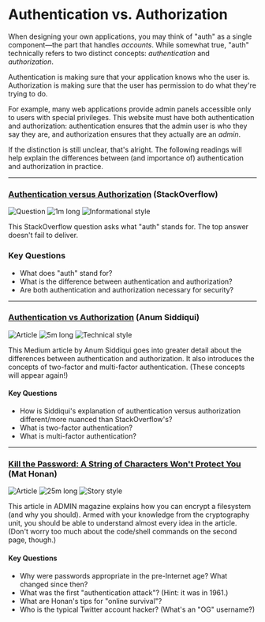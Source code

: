 # Authentication vs. Authorization

When designing your own applications, you may think of "auth" as a single component—the part that handles _accounts_. While somewhat true, "auth" technically refers to two distinct concepts: _authentication_ and _authorization_.

Authentication is making sure that your application knows who the user is. Authorization is making sure that the user has permission to do what they're trying to do.

For example, many web applications provide admin panels accessible only to users with special privileges. This website must have both authentication and authorization: authentication ensures that the admin user is who they say they are, and authorization ensures that they actually are an _admin_.

If the distinction is still unclear, that's alright. The following readings will help explain the differences between (and importance of) authentication and authorization in practice.

---

### [Authentication versus Authorization](https://stackoverflow.com/questions/6556522/authentication-versus-authorization) (StackOverflow)

![Question](https://img.shields.io/badge/Type-Question-success.svg)
![1m long](https://img.shields.io/badge/Duration-1m-yellow.svg)
![Informational style](https://img.shields.io/badge/Style-Informational-informational.svg)

This StackOverflow question asks what "auth" stands for. The top answer doesn't fail to deliver.

### Key Questions

* What does "auth" stand for?
* What is the difference between authentication and authorization?
* Are both authentication and authorization necessary for security?

---

### [Authentication vs Authorization](https://medium.com/datadriveninvestor/authentication-vs-authorization-716fea914d55) (Anum Siddiqui)

![Article](https://img.shields.io/badge/Type-Article-success.svg)
![5m long](https://img.shields.io/badge/Duration-5m-yellow.svg)
![Technical style](https://img.shields.io/badge/Style-Technical-informational.svg)

This Medium article by Anum Siddiqui goes into greater detail about the differences between authentication and authorization. It also introduces the concepts of two-factor and multi-factor authentication. (These concepts will appear again!)

#### Key Questions

* How is Siddiqui's explanation of authentication versus authorization different/more nuanced than StackOverflow's?
* What is two-factor authentication?
* What is multi-factor authentication?

---

### [Kill the Password: A String of Characters Won't Protect You](https://www.wired.com/2012/11/ff-mat-honan-password-hacker/) (Mat Honan)

![Article](https://img.shields.io/badge/Type-Article-success.svg)
![25m long](https://img.shields.io/badge/Duration-10m-yellow.svg)
![Story style](https://img.shields.io/badge/Style-Story-informational.svg)

This article in ADMIN magazine explains how you can encrypt a filesystem (and why you should). Armed with your knowledge from the cryptography unit, you should be able to understand almost every idea in the article. (Don't worry too much about the code/shell commands on the second page, though.)

#### Key Questions

* Why were passwords appropriate in the pre-Internet age? What changed since then?
* What was the first "authentication attack"? (Hint: it was in 1961.)
* What are Honan's tips for "online survival"?
* Who is the typical Twitter account hacker? (What's an "OG" username?)